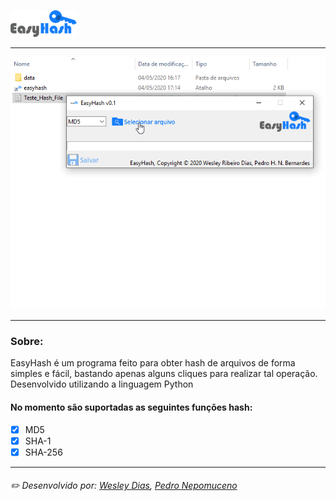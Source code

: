 ![logo](https://github.com/WeDias/EasyHash/blob/master/easyhash/data/img/hash_icon.png)

---
![execucao](https://github.com/WeDias/EasyHash/blob/master/ignorar/execucao.gif)

---
### Sobre:
EasyHash é um programa feito para obter hash de arquivos de forma simples e fácil, 
bastando apenas alguns cliques para realizar tal operação. Desenvolvido utilizando a linguagem Python

#### No momento são suportadas as seguintes funções hash:
- [x] MD5
- [x] SHA-1
- [x] SHA-256

---
###### ✏️ Desenvolvido por: [*Wesley Dias*](https://github.com/WeDias), [*Pedro Nepomuceno*](https://github.com/pedrohnb)
